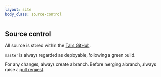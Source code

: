 ```yaml
---
layout: site
body_class: source-control
---
```


## Source control

All source is stored within the [Talis GitHub](https://github.com/talis).

`master` is always regarded as deployable, following a green build.

For any changes, always create a branch. Before merging a branch, always raise a [pull request](code-reviews.html).